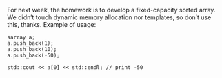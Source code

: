 For next week, the homework is to develop a fixed-capacity sorted array. We didn’t touch dynamic memory allocation nor templates, so don’t use this, thanks. Example of usage:

```
sarray a;
a.push_back(1);
a.push_back(10);
a.push_back(-50);

std::cout << a[0] << std::endl; // print -50
```

